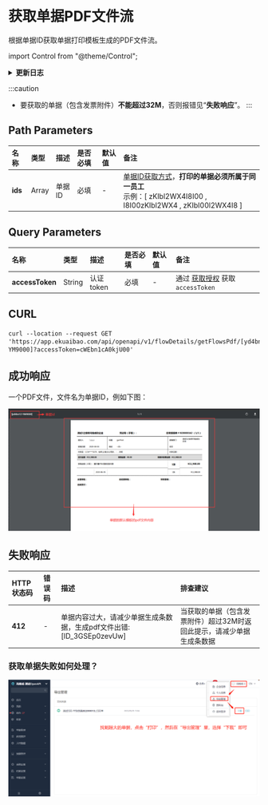 # 获取单据PDF文件流
根据单据ID获取单据打印模板生成的PDF文件流。

import Control from "@theme/Control";

<Control
method="GET"
url="/api/openapi/v1/flowDetails/getFlowsPdf/[`ids`]"
/>

<details>
  <summary><b>更新日志</b></summary>
  <div>

- [**1.6.0**](/updateLog/update-log#160)
  - 🐞 优化了接口 **HTTP 500** 错误，获取的单据超过 **32M** 时输出报错信息。

</div>
</details>

:::caution
- 要获取的单据（包含发票附件）**不能超过32M**，否则报错见“**失败响应**”。
:::

## Path Parameters

| 名称 | 类型 | 描述 | 是否必填 | 默认值 | 备注 |
| :--- | :--- | :--- | :--- |:--- | :--- |
| **ids** | Array | 单据ID | 必填 | - | [单据ID获取方式](/docs/open-api/flows/question-answer#问题一)，**打印的单据必须所属于同一员工**<br/>示例：[ zKIbl2WX4I8I00 , I8I00zKIbl2WX4 , zKIbI00l2WX4I8 ] |

## Query Parameters

| 名称 | 类型 | 描述 | 是否必填 | 默认值 | 备注 |
| :--- | :--- | :--- | :--- |:--- | :--- |
| **accessToken** | String | 认证token | 必填 | - | 通过 [获取授权](/docs/open-api/getting-started/auth) 获取 `accessToken` |

## CURL
```shell
curl --location --request GET 'https://app.ekuaibao.com/api/openapi/v1/flowDetails/getFlowsPdf/[yd4bn1Z-YM9000]?accessToken=cWEbn1cA0kjU00'
```

## 成功响应
一个PDF文件，文件名为单据ID，例如下图：

![单据pdf流](images/单据pdf流返回.png)

## 失败响应

| HTTP状态码 | 错误码 | 描述 | 排查建议 |
| :--- | :--- | :--- | :--- |
| **412** | - | 单据内容过大，请减少单据生成条数据，生成pdf文件出错:[ID_3GSEp0zevUw] | 当获取的单据（包含发票附件）超过32M时返回此提示，请减少单据生成条数据 |

### 获取单据失败如何处理？

![单据pdf流失败处理](images/获取单据PDF文件流失败处理.png)
